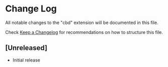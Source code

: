 # Change Log

All notable changes to the "cbd" extension will be documented in this file.

Check [Keep a Changelog](http://keepachangelog.com/) for recommendations on how to structure this file.

## [Unreleased]

- Initial release
